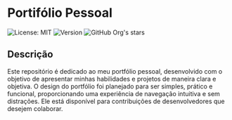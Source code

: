 # Portifólio Pessoal

![License: MIT](https://img.shields.io/badge/License-MIT-blue.svg)
![Version](https://img.shields.io/badge/Version-1.0.0-blue.svg)
![GitHub Org's stars](https://img.shields.io/github/stars/gabrielkey?style=social)


## Descrição

Este repositório é dedicado ao meu portfólio pessoal, desenvolvido com o objetivo de apresentar minhas habilidades e projetos de maneira clara e objetiva. O design do portfólio foi planejado para ser simples, prático e funcional, proporcionando uma experiência de navegação intuitiva e sem distrações. Ele está disponível para contribuições de desenvolvedores que desejem colaborar.
